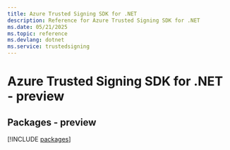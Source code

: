 ```yaml
---
title: Azure Trusted Signing SDK for .NET
description: Reference for Azure Trusted Signing SDK for .NET
ms.date: 05/21/2025
ms.topic: reference
ms.devlang: dotnet
ms.service: trustedsigning
---
```

# Azure Trusted Signing SDK for .NET - preview
## Packages - preview
[!INCLUDE [packages](trusted-signing-index.md)]